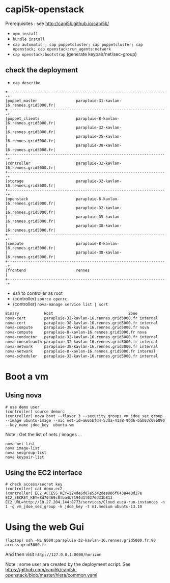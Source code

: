capi5k-openstack
=================

Prerequisites : see http://capi5k.github.io/capi5k/

* ``` xpm install ```
* ``` bundle install ```
* ```cap automatic ; cap puppetcluster; cap puppetcluster; cap openstack; cap openstack:run_agents:network```
* ```cap openstack:bootstrap``` (generate keypair/net/sec-group)


## check the deployment

* ```cap describe```

```
+----------------------------------------------------------------------+
|puppet_master                 parapluie-31-kavlan-16.rennes.grid5000.fr|
+----------------------------------------------------------------------+
|puppet_clients                parapluie-8-kavlan-16.rennes.grid5000.fr|
|                              parapluie-32-kavlan-16.rennes.grid5000.fr|
|                              parapluie-35-kavlan-16.rennes.grid5000.fr|
|                              parapluie-38-kavlan-16.rennes.grid5000.fr|
+----------------------------------------------------------------------+
|controller                    parapluie-32-kavlan-16.rennes.grid5000.fr|
+----------------------------------------------------------------------+
|storage                       parapluie-32-kavlan-16.rennes.grid5000.fr|
+----------------------------------------------------------------------+
|openstack                     parapluie-8-kavlan-16.rennes.grid5000.fr|
|                              parapluie-32-kavlan-16.rennes.grid5000.fr|
|                              parapluie-35-kavlan-16.rennes.grid5000.fr|
|                              parapluie-38-kavlan-16.rennes.grid5000.fr|
+----------------------------------------------------------------------+
|compute                       parapluie-8-kavlan-16.rennes.grid5000.fr|
|                              parapluie-38-kavlan-16.rennes.grid5000.fr|
+----------------------------------------------------------------------+
|frontend                      rennes                                  |
+----------------------------------------------------------------------+
```
* ssh to controller as root
* (controller) ```source openrc```
* (controller) ```nova-manage service list | sort```

```bash
Binary           Host                                 Zone             Status     State Updated_At
nova-cert        parapluie-32-kavlan-16.rennes.grid5000.fr internal         enabled    :-)   2014-10-07 14:49:18
nova-cert        parapluie-38-kavlan-16.rennes.grid5000.fr internal         enabled    XXX   None
nova-compute     parapluie-38-kavlan-16.rennes.grid5000.fr nova             enabled    :-)   2014-10-07 14:49:17
nova-compute     parapluie-8-kavlan-16.rennes.grid5000.fr nova             enabled    :-)   2014-10-07 14:49:24
nova-conductor   parapluie-32-kavlan-16.rennes.grid5000.fr internal         enabled    :-)   2014-10-07 14:49:24
nova-consoleauth parapluie-32-kavlan-16.rennes.grid5000.fr internal         enabled    :-)   2014-10-07 14:49:19
nova-network     parapluie-38-kavlan-16.rennes.grid5000.fr internal         enabled    :-)   2014-10-07 14:49:25
nova-network     parapluie-8-kavlan-16.rennes.grid5000.fr internal         enabled    :-)   2014-10-07 14:49:23
nova-scheduler   parapluie-32-kavlan-16.rennes.grid5000.fr internal         enabled    :-)   2014-10-07 14:49:24
```

# Boot a vm

## Using nova

```
# use demo user
(controller) source demorc
(controller) nova boot --flavor 3 --security_groups vm_jdoe_sec_group --image ubuntu-image --nic net-id=a665bfd4-53da-41a8-9bd6-bab03c09b890 --key_name jdoe_key  ubuntu-vm
```

Note : Get the list of nets / images  ...
```
nova net-list
nova image-list
nova secgroup-list
nova keypair-list
````

## Using the EC2 interface

```
# check access/secret key
(controller) cat demo.ec2
(controller) EC2_ACCESS_KEY=224de6d07e5342dea886f64384e8d27e EC2_SECRET_KEY=8d70469c8fba4b7194d1f0276d33b813 EC2_URL=http://10.27.204.144:8773/services/Cloud euca-run-instances -n 1 -g vm_jdoe_sec_group -k jdoe_key -t m1.medium ubuntu-13.10
```

# Using the web Gui

```
(laptop) ssh -NL 8000:parapluie-32-kavlan-16.rennes.grid5000.fr:80 access.grid5000.fr
```
And then visit ```http://127.0.0.1:8000/horizon```

Note : some user are created by the deployment script. See https://github.com/capi5k/capi5k-openstack/blob/master/hiera/common.yaml
